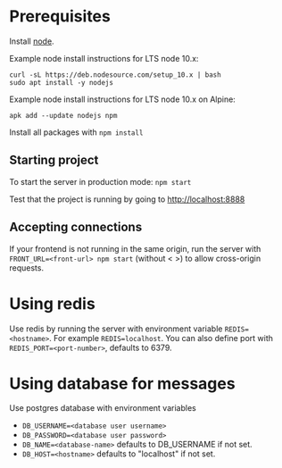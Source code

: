 # Prerequisites

Install [node](https://nodejs.org/en/download/). 

Example node install instructions for LTS node 10.x:
```
curl -sL https://deb.nodesource.com/setup_10.x | bash
sudo apt install -y nodejs
```

Example node install instructions for LTS node 10.x on Alpine:
```
apk add --update nodejs npm
```

Install all packages with `npm install`

## Starting project

To start the server in production mode: `npm start`

Test that the project is running by going to <http://localhost:8888>

## Accepting connections

If your frontend is not running in the same origin, run the server with `FRONT_URL=<front-url> npm start` (without < >) to allow cross-origin requests.

# Using redis

Use redis by running the server with environment variable `REDIS=<hostname>`. For example `REDIS=localhost`. You can also define port with `REDIS_PORT=<port-number>`, defaults to 6379.

# Using database for messages

Use postgres database with environment variables
- `DB_USERNAME=<database user username>`
- `DB_PASSWORD=<database user password>`
- `DB_NAME=<database-name>` defaults to DB_USERNAME if not set.
- `DB_HOST=<hostname>` defaults to "localhost" if not set.
